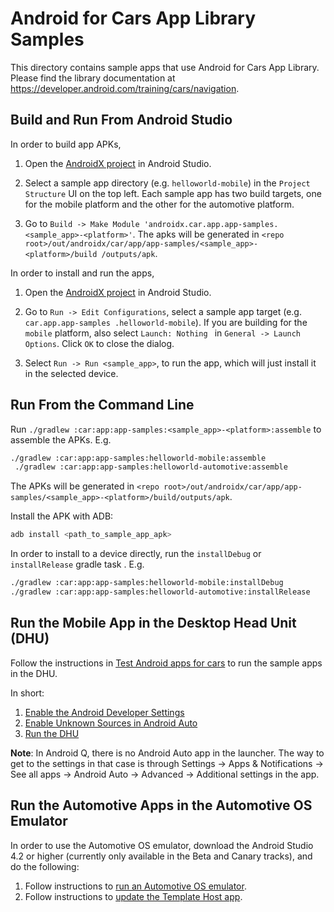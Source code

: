 Android for Cars App Library Samples
===========================================
This directory contains sample apps that use Android for Cars App Library.
Please find the library documentation at https://developer.android.com/training/cars/navigation.

Build and Run From Android Studio
-----------------------
In order to build app APKs,

1. Open the [AndroidX project][5] in Android Studio.

2. Select a sample app directory (e.g. `helloworld-mobile`) in the `Project Structure` UI on the top
 left. Each sample app has two build targets, one for the mobile platform and the other for the
  automotive platform.

3. Go to `Build -> Make Module 'androidx.car.app.app-samples.<sample_app>-<platform>'`. The apks
 will be generated in `<repo root>/out/androidx/car/app/app-samples/<sample_app>-<platform>/build
 /outputs/apk`.

In order to install and run the apps,

1. Open the [AndroidX project][5] in Android Studio.

2. Go to `Run -> Edit Configurations`, select a sample app target (e.g. `car.app.app-samples
.helloworld-mobile`). If you are building for the `mobile` platform, also select `Launch: Nothing
` in `General -> Launch Options`. Click `OK` to close the dialog.

3. Select `Run -> Run <sample_app>`, to run the app, which will just install it in the selected
 device.

Run From the Command Line
---------------------
Run `./gradlew :car:app:app-samples:<sample_app>-<platform>:assemble` to assemble the APKs. E.g.

```bash
./gradlew :car:app:app-samples:helloworld-mobile:assemble
 ./gradlew :car:app:app-samples:helloworld-automotive:assemble
```

The APKs will be generated in `<repo root>/out/androidx/car/app/app-samples/<sample_app>-<platform>/build/outputs/apk`.

Install the APK with ADB:

```bash
adb install <path_to_sample_app_apk>
```

In order to install to a device directly, run the `installDebug` or `installRelease` gradle task
. E.g.

```bash
./gradlew :car:app:app-samples:helloworld-mobile:installDebug
./gradlew :car:app:app-samples:helloworld-automotive:installRelease
```

Run the Mobile App in the Desktop Head Unit (DHU)
-------------------------------------------
Follow the instructions in [Test Android apps for cars][1] to run the sample apps in the DHU.

In short:

1. [Enable the Android Developer Settings][2]
2. [Enable Unknown Sources in Android Auto][3]
3. [Run the DHU][4]

**Note**: In Android Q, there is no Android Auto app in the launcher. The way to get to the settings in that case is through Settings -> Apps & Notifications -> See all apps -> Android Auto -> Advanced -> Additional settings in the app.

Run the Automotive Apps in the Automotive OS Emulator
-------------------------------------------
In order to use the Automotive OS emulator, download the Android Studio 4.2 or higher (currently
only available in the Beta and Canary tracks), and do the following:

1. Follow instructions to [run an Automotive OS emulator][6].
2. Follow instructions to [update the Template Host app][7].

[1]: https://developer.android.com/training/cars/testing
[2]: https://developer.android.com/studio/debug/dev-options
[3]: https://developer.android.com/training/cars/testing#step1
[4]: https://developer.android.com/training/cars/testing#running-dhu
[5]: https://android.googlesource.com/platform/frameworks/support/+/ac0c1d466abcfdcab2babb2e10eca574247e3c92/README.md#using-android-studio
[6]: https://developer.android.com/training/cars/testing#system-images
[7]: https://developer.android.com/training/cars/apps/automotive-os
